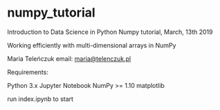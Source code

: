 # numpy_tutorial

Introduction to Data Science in Python
Numpy tutorial, March, 13th 2019

Working efficiently with multi-dimensional arrays in NumPy

Maria Teleńczuk
email: maria@telenczuk.pl

Requirements:

Python 3.x
Jupyter Notebook
NumPy >= 1.10
matplotlib

run index.ipynb to start
